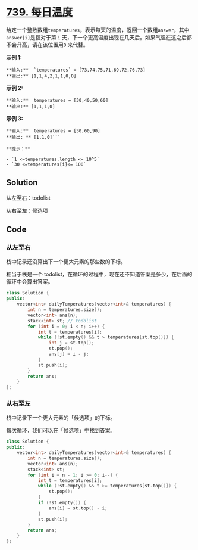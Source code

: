 # [739. 每日温度](https://leetcode.cn/problems/daily-temperatures/description/?envType=study-plan-v2&envId=top-100-liked)

给定一个整数数组`temperatures`，表示每天的温度，返回一个数组`answer`，其中`answer[i]`是指对于第 `i` 天，下一个更高温度出现在几天后。如果气温在这之后都不会升高，请在该位置用`0` 来代替。

**示例 1:** 

```
**输入:**  `temperatures` = [73,74,75,71,69,72,76,73]
**输出:** [1,1,4,2,1,1,0,0]
```

**示例 2:** 

```
**输入:**  temperatures = [30,40,50,60]
**输出:** [1,1,1,0]
```

**示例 3:** 

```
**输入:**  temperatures = [30,60,90]
**输出: ** [1,1,0]```

**提示：** 

- `1 <=temperatures.length <= 10^5`
- `30 <=temperatures[i]<= 100`
```

## Solution

从左至右：todolist

从右至左：候选项

## Code

### 从左至右

栈中记录还没算出下一个更大元素的那些数的下标。

相当于栈是一个 todolist，在循环的过程中，现在还不知道答案是多少，在后面的循环中会算出答案。

```c++
class Solution {
public:
    vector<int> dailyTemperatures(vector<int>& temperatures) {
        int n = temperatures.size();
        vector<int> ans(n);
        stack<int> st; // todolist
        for (int i = 0; i < n; i++) {
            int t = temperatures[i];
            while (!st.empty() && t > temperatures[st.top()]) {
                int j = st.top();
                st.pop();
                ans[j] = i - j;
            }
            st.push(i);
        }
        return ans;
    }
};
```



### 从右至左

栈中记录下一个更大元素的「候选项」的下标。

每次循环，我们可以在「候选项」中找到答案。

```c++
class Solution {
public:
    vector<int> dailyTemperatures(vector<int>& temperatures) {
        int n = temperatures.size();
        vector<int> ans(n);
        stack<int> st;
        for (int i = n - 1; i >= 0; i--) {
            int t = temperatures[i];
            while (!st.empty() && t >= temperatures[st.top()]) {
                st.pop();
            }
            if (!st.empty()) {
                ans[i] = st.top() - i;
            }
            st.push(i);
        }
        return ans;
    }
};
```

